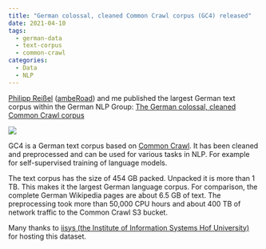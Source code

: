 ```yaml
---
title: "German colossal, cleaned Common Crawl corpus (GC4) released"
date: 2021-04-10
tags:
  - german-data
  - text-corpus
  - common-crawl
categories:
  - Data
  - NLP
---
```


[Philipp Reißel](https://twitter.com/phil_ipp_) ([ambeRoad](https://amberoad.de/)) and
me published the largest German text corpus within the German NLP Group:
[The German colossal, cleaned Common Crawl corpus](https://german-nlp-group.github.io/projects/gc4-corpus.html)

![](/img/posts/common-crawl.png)

GC4 is a German text corpus based on [Common Crawl](https://commoncrawl.org/).
It has been cleaned and preprocessed and can be used for various tasks in NLP.
For example for self-supervised training of language models.

The text corpus has the size of 454 GB packed.
Unpacked it is more than 1 TB. This makes it the largest German language corpus.
For comparison, the complete German Wikipedia pages are about 6.5 GB of text.
The preprocessing took more than 50,000 CPU hours and
about 400 TB of network traffic to the Common Crawl S3 bucket.

Many thanks to [iisys (the Institute of Information Systems Hof University)](https://www.iisys.de/) for hosting this dataset.
